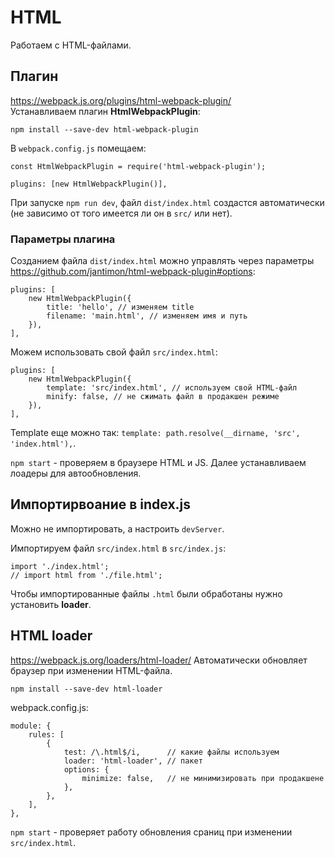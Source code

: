 # HTML
Работаем с HTML-файлами.

## Плагин
https://webpack.js.org/plugins/html-webpack-plugin/  
Устанавливаем плагин **HtmlWebpackPlugin**:

    npm install --save-dev html-webpack-plugin

В `webpack.config.js` помещаем:

    const HtmlWebpackPlugin = require('html-webpack-plugin');

    plugins: [new HtmlWebpackPlugin()],

При запуске `npm run dev`, файл `dist/index.html` создастся автоматически (не зависимо от того имеется ли он в `src/` или нет).

### Параметры плагина
Созданием файла `dist/index.html` можно управлять через параметры https://github.com/jantimon/html-webpack-plugin#options:

    plugins: [
        new HtmlWebpackPlugin({
            title: 'hello', // изменяем title
            filename: 'main.html', // изменяем имя и путь
        }),
    ],

Можем использовать свой файл `src/index.html`:

    plugins: [
        new HtmlWebpackPlugin({
            template: 'src/index.html', // используем свой HTML-файл
            minify: false, // не сжимать файл в продакшен режиме
        }),
    ],

Template еще можно так: `template: path.resolve(__dirname, 'src', 'index.html'),`.

`npm start` - проверяем в браузере HTML и JS. Далее устанавливаем лоадеры для автообновления.

## Импортирвоание в index.js
Можно не импортировать, а настроить `devServer`.

Импортируем файл `src/index.html` в `src/index.js`:

    import './index.html';
    // import html from './file.html';

Чтобы импортированные файлы `.html` были обработаны нужно установить **loader**.

## HTML loader
https://webpack.js.org/loaders/html-loader/
Автоматически обновляет браузер при изменении HTML-файла.

    npm install --save-dev html-loader

webpack.config.js:

    module: {
        rules: [
            {
                test: /\.html$/i,      // какие файлы используем
                loader: 'html-loader', // пакет
                options: {
                    minimize: false,   // не минимизировать при продакшене
                },
            },
        ],
    },

`npm start` - проверяет работу обновления сраниц при изменении `src/index.html`.
